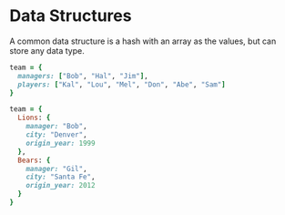 # Data Structures

A common data structure is a hash with an array as the values, but can store any data type.

```ruby
team = {
  managers: ["Bob", "Hal", "Jim"],
  players: ["Kal", "Lou", "Mel", "Don", "Abe", "Sam"]
}
```

```ruby
team = {
  Lions: {
    manager: "Bob",
    city: "Denver",
    origin_year: 1999
  },
  Bears: {
    manager: "Gil",
    city: "Santa Fe",
    origin_year: 2012
  }
}
```